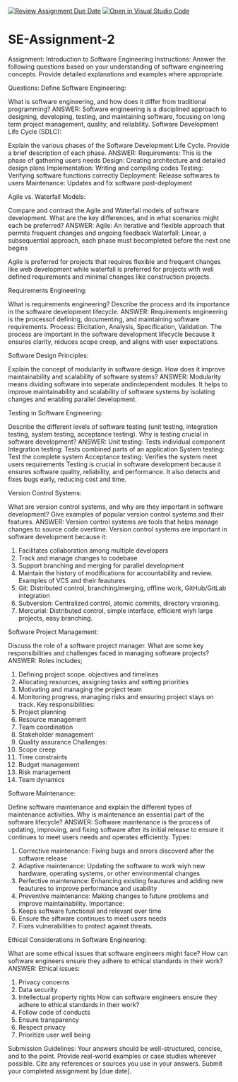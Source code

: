 [![Review Assignment Due Date](https://classroom.github.com/assets/deadline-readme-button-22041afd0340ce965d47ae6ef1cefeee28c7c493a6346c4f15d667ab976d596c.svg)](https://classroom.github.com/a/-ucQIGTc)
[![Open in Visual Studio Code](https://classroom.github.com/assets/open-in-vscode-2e0aaae1b6195c2367325f4f02e2d04e9abb55f0b24a779b69b11b9e10269abc.svg)](https://classroom.github.com/online_ide?assignment_repo_id=15285112&assignment_repo_type=AssignmentRepo)
# SE-Assignment-2
Assignment: Introduction to Software Engineering
Instructions:
Answer the following questions based on your understanding of software engineering concepts. Provide detailed explanations and examples where appropriate.

Questions:
Define Software Engineering:

What is software engineering, and how does it differ from traditional programming?
ANSWER:
Software engineering is a disciplined approach to designing, developing, testing, and maintaining software, focusing on long term project management, quality, and reliability.
Software Development Life Cycle (SDLC):

Explain the various phases of the Software Development Life Cycle. Provide a brief description of each phase.
ANSWER:
Requirements: This is the phase of gathering users needs
Design: Creating architecture and detailed design plans
Implementation: Writing and compiling codes
Testing: Verifying software functions correctly
Deployment: Release softwares to users
Maintenance: Updates and fix software post-deployment

Agile vs. Waterfall Models:

Compare and contrast the Agile and Waterfall models of software development. What are the key differences, and in what scenarios might each be preferred?
ANSWER:
Agile: An iterative and flexible approach that permits frequent changes and ongoing feedback
Waterfall: Linear, a subsequential approach, each phase must becompleted before the next one begins

Agile is preferred for projects that requires flexible and frequent changes like web development while 
waterfall is preferred for projects with well defined requirements and minimal changes like construction projects.

Requirements Engineering:

What is requirements engineering? Describe the process and its importance in the software development lifecycle.
ANSWER:
Requirements engineering is the processof defining, documenting, and maintaining software requirements.
Process: Elicitation, Analysis, Specification, Validation.
The process are important in the software development lifecycle because it ensures clarity, reduces scope creep, and aligns with user expectations. 

Software Design Principles:

Explain the concept of modularity in software design. How does it improve maintainability and scalability of software systems?
ANSWER: 
Modularity means dividing software into seperate andindependent modules. It helps to improve maintainability and scalability of software systems by isolating changes and enabling parallel development.

Testing in Software Engineering:

Describe the different levels of software testing (unit testing, integration testing, system testing, acceptance testing). Why is testing crucial in software development?
ANSWER:
Unit testing: Tests individual component
Integration testing: Tests combined parts of an application
System testing: Test the complete system
Acceptance testing: Verifies the system meet users requirements
Testing is crucial in software development because it ensures software quality, reliability, and performance. It also detects and fixes bugs early, reducing cost and time. 

Version Control Systems:

What are version control systems, and why are they important in software development? Give examples of popular version control systems and their features.
ANSWER:
Version control systems are tools that helps manage changes to source code overtime.
Version control systems are important in software development because it:
1. Facilitates collaboration among multiple developers
2. Track and manage changes to codebase
3. Support branching and merging for parallel development
4. Maintain the history of modifications for accountability and review.
Examples of VCS and their feautures
1. Git: Distributed control, branching/merging, offline work, GitHub/GitLab integration
2. Subversion: Centralized control, atomic commits, directory vrsioning.
3. Mercurial: Distributed control, simple interface, efficient wiyh large projects, easy branching.

Software Project Management:

Discuss the role of a software project manager. What are some key responsibilities and challenges faced in managing software projects?
ANSWER:
Roles includes; 
1. Defining project scope. objectives and timelines
2. Allocating resources, assigning tasks and setting priorities
3. Motivating and managing the project team
4. Monitoring progress, managing risks and ensuring project stays on track.
Key responsibilities:
1. Project planning
2. Resource management
3. Team coordination
4. Stakeholder management
5. Quality assurance
Challenges:
1. Scope creep
2. Time constraints
3. Budget management
4. Risk management
5. Team dynamics

Software Maintenance:

Define software maintenance and explain the different types of maintenance activities. Why is maintenance an essential part of the software lifecycle?
ANSWER:
Software maintenance is the process of updating, improving, and fixing software after its initial release to ensure it continues to meet users needs and operates efficiently.
Types:
1. Corrective maintenance: Fixing bugs and errors discoverd after the software release
2. Adaptive maintenance: Updating the software to work wiyh new hardware, operating systems, or other environmental changes
3. Perfective maintenance: Enhancing existing feautures and adding new feautures to improve performance and usability
4. Preventive maintenance: Making changes to future problems and improve maintainability.
Importance:
1. Keeps software functional and relevant over time
2. Ensure the siftware continues to meet users needs
3. Fixes vulnerabilities to protect against threats.

Ethical Considerations in Software Engineering:

What are some ethical issues that software engineers might face? How can software engineers ensure they adhere to ethical standards in their work?
ANSWER:
Ethical issues:
1. Privacy concerns
2. Data security
3. Intellectual property rights
How can software engineers ensure they adhere to ethical standards in their work?
1. Follow code of conducts
2. Ensure transparency
3.  Respect privacy
4. Prioritize user well being

Submission Guidelines:
Your answers should be well-structured, concise, and to the point.
Provide real-world examples or case studies wherever possible.
Cite any references or sources you use in your answers.
Submit your completed assignment by [due date].
